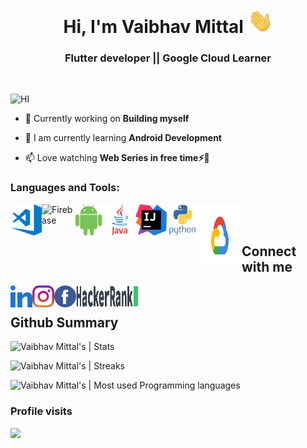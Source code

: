 <h1 align="center">Hi, I'm Vaibhav Mittal <img src="https://github.com/vaibhavmittal2000/QwikLabs/blob/main/assets/hi.gif" width="40px" /> </h1>
<h3 align="center">Flutter developer || Google Cloud Learner</h3>
<br />

![HI](https://user-images.githubusercontent.com/84865211/133631704-6071b816-502f-41bc-8bac-65246aa07962.jpeg)


- 🔭 Currently working on **Building myself**

- 🧠 I am currently learning **Android Development**

- 📫 Love watching **Web Series in free time⚡🙂**


### Languages and Tools:

<img align="left" src="https://github.com/vaibhavmittal2000/QwikLabs/blob/main/assets/vscode.png" alt="VScode" width="50" height="50" />
<img align="left" src="https://www.vectorlogo.zone/logos/firebase/firebase-icon.svg" alt="Firebase" width="50" height="50" /></p>
<img align="left" src="https://github.com/vaibhavmittal2000/QwikLabs/blob/main/assets/android.png" alt="Android" width="50" height="50" /></p>
<img align="left" src="https://github.com/vaibhavmittal2000/QwikLabs/blob/main/assets/java.svg" alt="Java" width="50" height="50" /></p>
<img align="left" src="https://github.com/vaibhavmittal2000/QwikLabs/blob/main/assets/intellij-idea.svg" alt="IntellijIdea" width="50" height="50" /></p>
<img align="left" src="https://raw.githubusercontent.com/devicons/devicon/master/icons/python/python-original-wordmark.svg" alt="python" width="50" height="50" /></p>
<img align="left" src="https://github.com/vaibhavmittal2000/QwikLabs/blob/main/assets/google_cloud.png" alt="GoogleCoud" width="70" height="100" /></p>
<br />
<br />


## Connect with me
<a href="https://www.linkedin.com/in/vaibhav-mittal-2000/"><img align="left" alt="LinkedIn" height="35" width="35" src="https://github.com/vaibhavmittal2000/QwikLabs/blob/main/assets/linkedin.svg"/></a>
<a href="https://www.instagram.com/vaibhavmittal2000/"><img align="left" alt="Instagram" height="35" width="35" src="https://github.com/vaibhavmittal2000/QwikLabs/blob/main/assets/instagram.png"/></a>
<a href="https://www.facebook.com/vaibhavmittal.7876695499/"><img align="left" alt="Facebook" height="35" width="35" src="https://github.com/vaibhavmittal2000/QwikLabs/blob/main/assets/facebook.png" /></a>
<a href="https://www.facebook.com/vaibhavmittal.7876695499/"><img align="left" alt="HackerRank" height="35" width="100" src="https://github.com/vaibhavmittal2000/QwikLabs/blob/main/assets/HackerRank.png" /></a>

<br />


## Github Summary

<p align="left"><img src="https://github-readme-stats.vercel.app/api?username=vaibhavmittal2000&show_icons=true&theme=gotham&count_private=true" alt="Vaibhav Mittal's | Stats"></p>
<p align="left"><img src="https://github-readme-streak-stats.herokuapp.com/?user=vaibhavmittal2000&&theme=gotham" alt="Vaibhav Mittal's | Streaks"></p>
<p align="left"><img src="https://github-readme-stats.vercel.app/api/top-langs/?username=vaibhavmittal2000&theme=gotham" alt="Vaibhav Mittal's | Most used Programming languages"></p>

### Profile visits
<img src='https://profile-counter.glitch.me/vaibhavmittal2000/count.svg' width='auto'>
